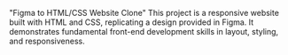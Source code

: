 "Figma to HTML/CSS Website Clone"
This project is a responsive website built with HTML and CSS, replicating a design provided in Figma. It demonstrates fundamental front-end development skills in layout, styling, and responsiveness. 